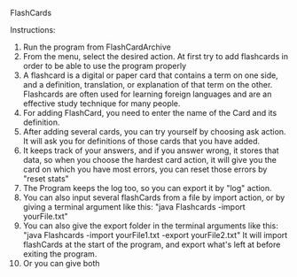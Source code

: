 FlashCards

Instructions:
1. Run the program from FlashCardArchive
2. From the menu, select the desired action. At first try to add flashcards in order to be able to use the program properly
3. A flashcard is a digital or paper card that contains a term on one side, and a definition, translation, or explanation 
     of that term on the other. Flashcards are often used for learning foreign languages and are an effective study technique for many people.
4. For adding FlashCard, you need to enter the name of the Card and its definition.
5. After adding several cards, you can try yourself by choosing ask action. It will ask you for definitions of those cards that you have added.
6. It keeps track of your answers, and if you answer wrong, it stores that data, so when you choose the hardest card action, 
     it will give you the card on which you have most errors, you can reset those errors by "reset stats"
7. The Program keeps the log too, so you can export it by "log" action.
8. You can also input several flashCards from a file by import action, or by giving a terminal argument like this:
   "java Flashcards -import yourFile.txt"
9. You can also give the export folder in the terminal arguments like this:
   "java Flashcards -import yourFile1.txt -export yourFile2.txt" It will import flashCards at the start of the program, 
   and export what's left at before exiting the program.
10. Or you can give both